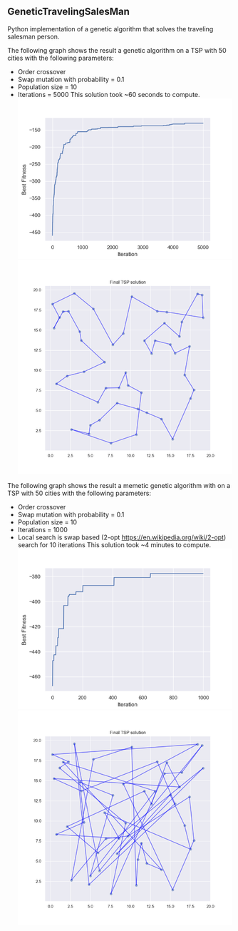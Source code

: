 ## GeneticTravelingSalesMan
Python implementation of a genetic algorithm that solves the traveling salesman person.

The following graph shows the result a genetic algorithm on a TSP with 50 cities with the following parameters:
- Order crossover
- Swap mutation with probability = 0.1
- Population size = 10
- Iterations = 5000
This solution took ~60 seconds to compute.
![Best fitness over iterations](imgs/GA_5000.png)
![Solution TSP](imgs/GA_TSP_5000.png)

The following graph shows the result a memetic genetic algorithm with on a TSP with 50 cities with the following parameters:
- Order crossover
- Swap mutation with probability = 0.1
- Population size = 10
- Iterations = 1000
- Local search is swap based (2-opt https://en.wikipedia.org/wiki/2-opt) search for 10 iterations
This solution took ~4 minutes  to compute.
![Best fitness over iterations](imgs/GA_5000_MEMETIC.png)
![Solution TSP Memetic](imgs/GA_TSP_5000_MEMETIC.png)
